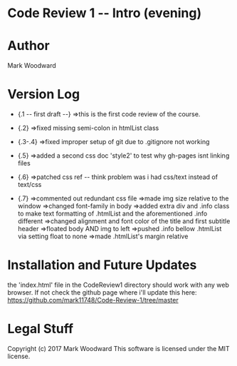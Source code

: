 # Code Review 1 -- Intro (evening)
# Author
Mark Woodward
# Version Log
* {.1 -- first draft --}
=>this is the first code review of the course.

* {.2}
=>fixed missing semi-colon in htmlList class

* {.3-.4}
=>fixed improper setup of git due to .gitignore not working

* {.5}
=>added a second css doc 'style2' to test why gh-pages isnt linking files

* {.6}
=>patched css ref -- think problem was i had css/text instead of text/css

* {.7}
=>commented out redundant css file
=>made img size relative to the window
=>changed font-family in body
=>added extra div and .info class to make text formatting of .htmlList and the aforementioned .info different
=>changed alignment and font color of the title and first subtitle header
=>floated body AND img to left
=>pushed .info bellow .htmlList via setting float to none
=>made .htmlList's margin relative

# Installation and Future Updates
the 'index.html' file in the CodeReview1 directory should work with any web browser.
If not check the github page where i'll update this here: https://github.com/mark11748/Code-Review-1/tree/master

# Legal Stuff
Copyright (c) 2017 Mark Woodward
This software is licensed under the MIT license.
